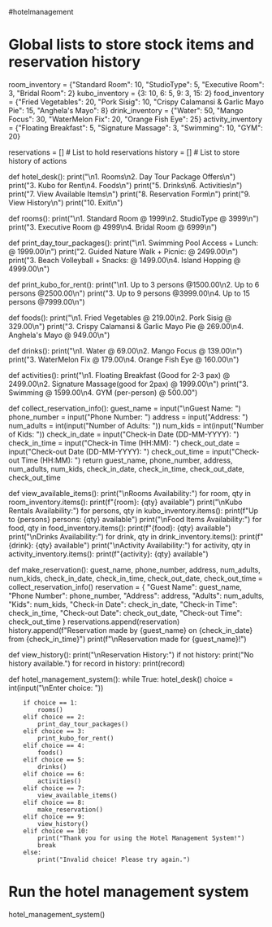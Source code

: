 #hotelmanagement

# Global lists to store stock items and reservation history
room_inventory = {"Standard Room": 10, "StudioType": 5, "Executive Room": 3, "Bridal Room": 2}
kubo_inventory = {3: 10, 6: 5, 9: 3, 15: 2}
food_inventory = {"Fried Vegetables": 20, "Pork Sisig": 10, "Crispy Calamansi & Garlic Mayo Pie": 15, "Anghela's Mayo": 8}
drink_inventory = {"Water": 50, "Mango Focus": 30, "WaterMelon Fix": 20, "Orange Fish Eye": 25}
activity_inventory = {"Floating Breakfast": 5, "Signature Massage": 3, "Swimming": 10, "GYM": 20}

reservations = []  # List to hold reservations
history = []  # List to store history of actions

def hotel_desk():
    print("\n1. Rooms\n2. Day Tour Package Offers\n")
    print("3. Kubo for Rent\n4. Foods\n")
    print("5. Drinks\n6. Activities\n")
    print("7. View Available Items\n")
    print("8. Reservation Form\n")
    print("9. View History\n")
    print("10. Exit\n")

def rooms():
    print("\n1. Standard Room @ 1999\n2. StudioType @ 3999\n")
    print("3. Executive Room @ 4999\n4. Bridal Room @ 6999\n")

def print_day_tour_packages():
    print("\n1. Swimming Pool Access + Lunch: @ 1999.00\n")
    print("2. Guided Nature Walk + Picnic: @ 2499.00\n")
    print("3. Beach Volleyball + Snacks: @ 1499.00\n4. Island Hopping @ 4999.00\n")

def print_kubo_for_rent():
    print("\n1. Up to 3 persons @1500.00\n2. Up to 6 persons @2500.00\n")
    print("3. Up to 9 persons @3999.00\n4. Up to 15 persons @7999.00\n")

def foods():
    print("\n1. Fried Vegetables @ 219.00\n2. Pork Sisig @ 329.00\n")
    print("3. Crispy Calamansi & Garlic Mayo Pie @ 269.00\n4. Anghela's Mayo @ 949.00\n")

def drinks():
    print("\n1. Water @ 69.00\n2. Mango Focus @ 139.00\n")
    print("3. WaterMelon Fix @ 179.00\n4. Orange Fish Eye @ 160.00\n")

def activities():
    print("\n1. Floating Breakfast (Good for 2-3 pax) @ 2499.00\n2. Signature Massage(good for 2pax) @ 1999.00\n")
    print("3. Swimming @ 1599.00\n4. GYM (per-person) @ 500.00")

def collect_reservation_info():
    guest_name = input("\nGuest Name: ")
    phone_number = input("Phone Number: ")
    address = input("Address: ")
    num_adults = int(input("Number of Adults: "))
    num_kids = int(input("Number of Kids: "))
    check_in_date = input("Check-in Date (DD-MM-YYYY): ")
    check_in_time = input("Check-in Time (HH:MM): ")
    check_out_date = input("Check-out Date (DD-MM-YYYY): ")
    check_out_time = input("Check-out Time (HH:MM): ")
    return guest_name, phone_number, address, num_adults, num_kids, check_in_date, check_in_time, check_out_date, check_out_time

def view_available_items():
    print("\nRooms Availability:")
    for room, qty in room_inventory.items():
        print(f"{room}: {qty} available")
    print("\nKubo Rentals Availability:")
    for persons, qty in kubo_inventory.items():
        print(f"Up to {persons} persons: {qty} available")
    print("\nFood Items Availability:")
    for food, qty in food_inventory.items():
        print(f"{food}: {qty} available")
    print("\nDrinks Availability:")
    for drink, qty in drink_inventory.items():
        print(f"{drink}: {qty} available")
    print("\nActivity Availability:")
    for activity, qty in activity_inventory.items():
        print(f"{activity}: {qty} available")

def make_reservation():
    guest_name, phone_number, address, num_adults, num_kids, check_in_date, check_in_time, check_out_date, check_out_time = collect_reservation_info()
    reservation = {
        "Guest Name": guest_name,
        "Phone Number": phone_number,
        "Address": address,
        "Adults": num_adults,
        "Kids": num_kids,
        "Check-in Date": check_in_date,
        "Check-in Time": check_in_time,
        "Check-out Date": check_out_date,
        "Check-out Time": check_out_time
    }
    reservations.append(reservation)
    history.append(f"Reservation made by {guest_name} on {check_in_date} from {check_in_time}")
    print(f"\nReservation made for {guest_name}!")

def view_history():
    print("\nReservation History:")
    if not history:
        print("No history available.")
    for record in history:
        print(record)

def hotel_management_system():
    while True:
        hotel_desk()
        choice = int(input("\nEnter choice: "))

        if choice == 1:
            rooms()
        elif choice == 2:
            print_day_tour_packages()
        elif choice == 3:
            print_kubo_for_rent()
        elif choice == 4:
            foods()
        elif choice == 5:
            drinks()
        elif choice == 6:
            activities()
        elif choice == 7:
            view_available_items()
        elif choice == 8:
            make_reservation()
        elif choice == 9:
            view_history()
        elif choice == 10:
            print("Thank you for using the Hotel Management System!")
            break
        else:
            print("Invalid choice! Please try again.")

# Run the hotel management system
hotel_management_system()
